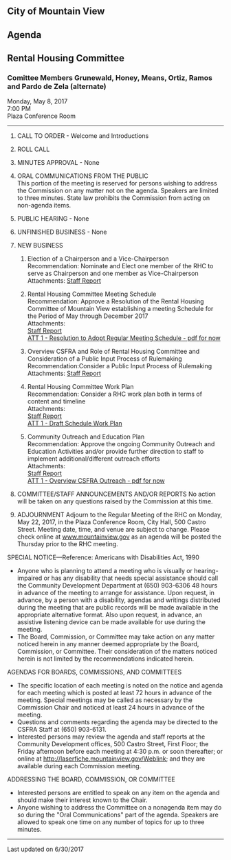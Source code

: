 ## City of Mountain View
## Agenda
## Rental Housing Committee

### Comittee Members Grunewald, Honey, Means, Ortiz, Ramos and Pardo de Zela (alternate)

Monday, May 8, 2017  
7:00 PM  
Plaza Conference Room  

***

1. CALL TO ORDER - Welcome and Introductions  

2.  ROLL CALL  

3. MINUTES APPROVAL - None  

4. ORAL COMMUNICATIONS FROM THE PUBLIC  
This portion of the meeting is reserved for persons wishing to address the Commission on any matter not on the agenda.  Speakers are limited to three minutes.  State law prohibits the Commission from acting on non-agenda items.

5. PUBLIC HEARING - None

6. UNFINISHED BUSINESS - None

7.  NEW BUSINESS  
      1. Election of a Chairperson and a Vice-Chairperson  
Recommendation: Nominate and Elect one member of the RHC to serve as Chairperson and one member as Vice-Chairperson  
Attachments: [Staff Report](../memo/001)  

      2. Rental Housing Committee Meeting Schedule  
Recommendation: Approve a Resolution of the Rental Housing Committee of Mountain View establishing a meeting Schedule for the Period of May through December 2017  
Attachments:  
[Staff Report](../memo/002)  
[ATT 1 - Resolution to Adopt Regular Meeting Schedule - pdf for now](../att/001.pdf)  

      3. Overview CSFRA and Role of Rental Housing Committee and Consideration of a Public Input Process of Rulemaking  
Recommendation:Consider a Public Input Process of Rulemaking  
Attachments: [Staff Report](../memo/003)  

      4. Rental Housing Committee Work Plan  
Recommendation: Consider a RHC work plan both in terms of content and timeline  
Attachments:  
[Staff Report](../memo/004)  
[ATT 1 - Draft Schedule Work Plan](../att/002)  

      5. Community Outreach and Education Plan  
Recommendation: Approve the ongoing Community Outreach and Education Activities and/or provide further direction to staff to implement additional/different outreach efforts  
Attachments:  
[Staff Report](../memo/005)  
[ATT 1 - Overview CSFRA Outreach - pdf for now](../att/003.pdf)  

8. COMMITTEE/STAFF ANNOUNCEMENTS AND/OR REPORTS
No action will be taken on any questions raised by the Commission at this time.

9. ADJOURNMENT
Adjourn to the Regular Meeting of the RHC on Monday, May 22, 2017, in the Plaza Conference Room, City Hall, 500 Castro Street.  Meeting date, time, and venue are subject to change.  Please check online at www.mountainview.gov as an agenda will be posted the Thursday prior to the RHC meeting.

SPECIAL NOTICE—Reference:  Americans with Disabilities Act, 1990
- Anyone   who   is   planning   to   attend   a   meeting   who   is   visually   or   hearing-impaired   or   has   any   disability   that   needs   special assistance   should   call   the   Community   Development   Department   at   (650)   903-6306 48 hours   in   advance   of   the   meeting   to arrange  for  assistance.    Upon  request,  in  advance,  by  a  person  with  a  disability,  agendas  and  writings  distributed  during  the meeting  that  are  public  records  will  be  made  available  in  the  appropriate  alternative  format.    Also  upon  request,  in  advance, an assistive listening device can be made available for use during the meeting.
- The   Board,   Commission,   or   Committee   may   take   action   on   any   matter   noticed   herein   in   any   manner   deemed   appropriate by   the   Board,   Commission,   or   Committee.      Their   consideration   of   the   matters   noticed   herein   is   not   limited   by   the recommendations indicated herein.

AGENDAS FOR BOARDS, COMMISSIONS, AND COMMITTEES
- The  specific  location  of  each  meeting  is  noted  on  the  notice  and  agenda  for  each  meeting  which  is  posted  at  least  72 hours in  advance  of  the  meeting.    Special  meetings  may  be  called  as  necessary  by  the  Commission  Chair  and  noticed  at  least  24 hours in advance of the meeting.
- Questions and comments regarding the agenda may be directed to the CSFRA Staff at (650) 903-6131.
- Interested   persons   may   review   the   agenda   and   staff   reports   at   the   Community   Development   offices,   500 Castro   Street, First Floor; the Friday afternoon before each meeting at 4:30 p.m. or soon thereafter; or online at http://laserfiche.mountainview.gov/Weblink; and they are available during each Commission meeting.

ADDRESSING THE BOARD, COMMISSION, OR COMMITTEE
- Interested persons are entitled to speak on any item on the agenda and should make their interest known to the Chair.
-  Anyone  wishing  to  address  the  Committee  on  a  nonagenda  item  may  do  so  during  the  "Oral  Communications"  part  of  the agenda.  Speakers are allowed to speak one time on any number of topics for up to three minutes.  

***
Last updated on 6/30/2017  
